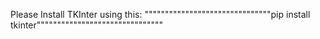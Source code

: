 Please Install TKInter using this:
"""""""""""""""""""""""""""""""pip install tkinter"""""""""""""""""""""""""""""""